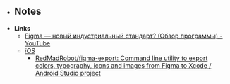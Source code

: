- **Notes**
	- 
- **Links**
	- [Figma — новый индустриальный стандарт? (Обзор программы) - YouTube](https://www.youtube.com/watch?v=5HKP_318fQM)
	- *[iOS](Apple%20Technologies/Apple%20Platform%20Specifics/iOS.md)*
		- [RedMadRobot/figma-export: Command line utility to export colors, typography, icons and images from Figma to Xcode / Android Studio project](https://github.com/RedMadRobot/figma-export)